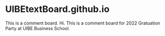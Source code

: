 # UIBEtextBoard.github.io
This is a comment board.
Hi. This is a comment board for 2022 Gratuation Party at UIBE Business School.
